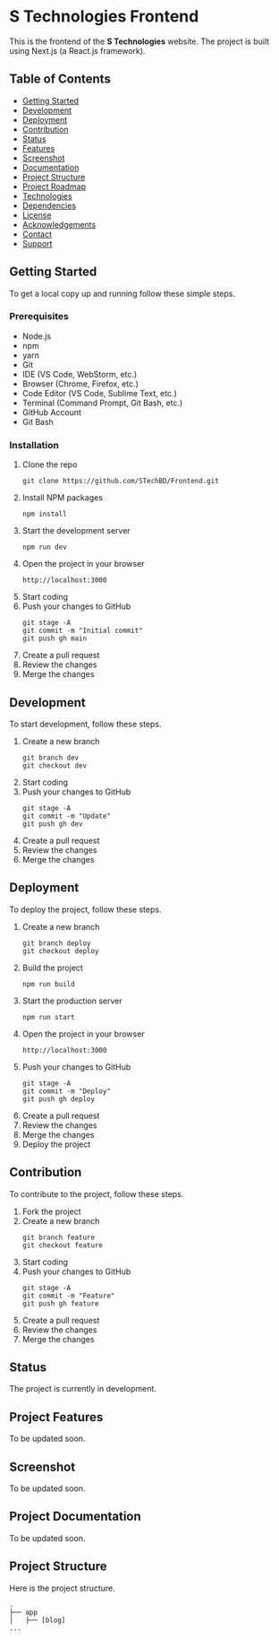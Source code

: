 # S Technologies Frontend

This is the frontend of the **S Technologies** website. The project is built using Next.js (a React.js framework).

## Table of Contents

- [Getting Started](#getting-started)
- [Development](#development)
- [Deployment](#deployment)
- [Contribution](#contribution)
- [Status](#status)
- [Features](#project-features)
- [Screenshot](#screenshot)
- [Documentation](#project-documentation)
- [Project Structure](#project-structure)
- [Project Roadmap](#project-roadmap)
- [Technologies](#technologies)
- [Dependencies](#dependencies)
- [License](#license)
- [Acknowledgements](#acknowledgements)
- [Contact](#contact)
- [Support](#support)

## Getting Started

To get a local copy up and running follow these simple steps.

### Prerequisites

- Node.js
- npm
- yarn
- Git
- IDE (VS Code, WebStorm, etc.)
- Browser (Chrome, Firefox, etc.)
- Code Editor (VS Code, Sublime Text, etc.)
- Terminal (Command Prompt, Git Bash, etc.)
- GitHub Account
- Git Bash

### Installation

1. Clone the repo
   ```shell
   git clone https://github.com/STechBD/Frontend.git
   ```
2. Install NPM packages
   ```shell
   npm install
   ```
3. Start the development server
   ```shell
   npm run dev
   ```
4. Open the project in your browser
   ```shell
   http://localhost:3000
   ```
5. Start coding
6. Push your changes to GitHub
   ```shell
   git stage -A
   git commit -m "Initial commit"
   git push gh main
   ```
7. Create a pull request
8. Review the changes
9. Merge the changes

## Development

To start development, follow these steps.

1. Create a new branch
   ```shell
   git branch dev
   git checkout dev
   ```
2. Start coding
3. Push your changes to GitHub
   ```shell
   git stage -A
   git commit -m "Update"
   git push gh dev
   ```
4. Create a pull request
5. Review the changes
6. Merge the changes

## Deployment

To deploy the project, follow these steps.

1. Create a new branch
   ```shell
   git branch deploy
   git checkout deploy
   ```
2. Build the project
   ```shell
   npm run build
   ```
3. Start the production server
   ```shell
   npm run start
   ```
4. Open the project in your browser
   ```shell
   http://localhost:3000
   ```
5. Push your changes to GitHub
   ```shell
   git stage -A
   git commit -m "Deploy"
   git push gh deploy
   ```
6. Create a pull request
7. Review the changes
8. Merge the changes
9. Deploy the project

## Contribution

To contribute to the project, follow these steps.

1. Fork the project
2. Create a new branch
   ```shell
   git branch feature
   git checkout feature
   ```
3. Start coding
4. Push your changes to GitHub
   ```shell
   git stage -A
   git commit -m "Feature"
   git push gh feature
   ```
5. Create a pull request
6. Review the changes
7. Merge the changes

## Status

The project is currently in development.

## Project Features

To be updated soon.

## Screenshot

To be updated soon.

## Project Documentation

To be updated soon.

## Project Structure

Here is the project structure.

```shell
.
├── app
│   ├── [blog]
...
```

